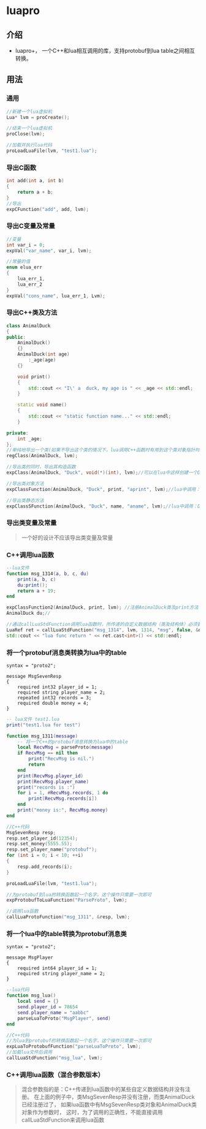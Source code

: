 ﻿# luapro

## 介绍
* luapro+， 一个C++和lua相互调用的库，支持protobuf到lua table之间相互转换。

## 用法

### 通用
```c++
//新建一个lua虚拟机
Lua* lvm = proCreate();

//结束一个lua虚拟机
proClose(lvm);

//加载并执行lua代码
proLoadLuaFile(lvm, "test1.lua");
```
### 导出C函数
```c++
int add(int a, int b)
{
    return a + b;
}
//导出
expCFunction("add", add, lvm);
```

### 导出C变量及常量
```c++
//变量
int var_i = 0;
expVal("var_name", var_i, lvm);

//常量的值
enum elua_err
{
    lua_err_1,
    lua_err_2
}
expVal("cons_name", lua_err_1, Lvm);
```

### 导出C++类及方法
```c++
class AnimalDuck
{
public:
    AnimalDuck()
    {}
    AnimalDuck(int age)
        :_age(age)
    {}

    void print()
    {
        std::cout << "I\' a  duck, my age is " << _age << std::endl;
    }

	static void name()
	{
		std::cout << "static function name..." << std::endl;
	}

private:
    int _age;
};
//单纯地导出一个类(如果不导出这个类的情况下，lua调用C++函数时有用到这个类对象指针时，程序会出错)
regClass(AnimalDuck, lvm);

//导出类的同时，导出其构造函数
expClass(AnimalDuck, "Duck", void(*)(int), lvm);//可以在lua中这样创建一个Duck对象：local d = Duck(888)

//导出类对象方法
expClassFunction(AnimalDuck, "Duck", print, "aprint", lvm);//lua中调用：d:aprint()

//导出类静态方法
expClassSFunction(AnimalDuck, "Duck", name, "aname", lvm);//lua中调用：Duck.aname()

```
### 导出类变量及常量

>一个好的设计不应该导出类变量及常量

### C++调用lua函数
```lua
--lua文件
function msg_1314(a, b, c, du)
    print(a, b, c)
    du:print();
    return a + 19;
end
```
```c++
expClassFunction2(AnimalDuck, print, lvm); //注册AnimalDuck类及print方法
AnimalDuck du;//

//通过callLuaStdFunction调用lua函数时，所传递的自定义数据结构（类及结构体）必须要先注册
LuaRef ret = callLuaStdFunction("msg_1314", lvm, 1314, "msg", false, &du, L);
std::cout << "lua func return " << ret.cast<int>() << std::endl;
```

### 将一个protobuf消息类转换为lua中的table
```
syntax = "proto2";

message MsgSevenResp
{
	required int32 player_id = 1;
	required string player_name = 2; 
	repeated int32 records = 3;
    required double money = 4;
}

```
```lua
-- lua文件 test1.lua
print("test1.lua for test")

function msg_1311(message)
    -- 将一个C++的protobuf消息转换为lua中的table
	local RecvMsg = parseProto(message)
	if RecvMsg == nil then 
		print("RecvMsg is nil.")
		return 
	end
	print(RecvMsg.player_id)
	print(RecvMsg.player_name)
	print("records is :")
	for i = 1, #RecvMsg.records, 1 do 
		print(RecvMsg.records[i])
	end
	print("money is:", RecvMsg.money)
end
```
```c++
//C++代码
MsgSevenResp resp;
resp.set_player_id(12354);
resp.set_money(5555.55);
resp.set_player_name("protobuf");
for (int i = 0; i < 10; ++i)
{
	resp.add_records(i);
}

proLoadLuaFile(lvm, "test1.lua");

//为protobuf到lua的转换函数起一个名字，这个操作只需要一次即可
expProtobufToLuaFunction("ParseProto", lvm);

//调用lua函数
callLuaProtoFunction("msg_1311", &resp, lvm);

```
### 将一个lua中的table转换为protobuf消息类
```
syntax = "proto2";

message MsgPlayer
{
	required int64 player_id = 1;
	required string player_name = 2;
}
```

```lua
--lua代码
function msg_lua()
    local send = {}
	send.player_id = 78654
	send.player_name = "aabbc"
	parseLuaToProto("MsgPlayer", send)
end
```
```C++
//C++代码
//为lua到protobuf的转换函数起一个名字，这个操作只需要一次即可
expLuaToProtobufFunction("parseLuaToProto", lvm);
//加载lua文件后调用
callLuaStdFunction("msg_lua", lvm);
```

### C++调用lua函数（混合参数版本）
>混合参数指的是：C++传递到lua函数中的某些自定义数据结构并没有注册。
>在上面的例子中，类MsgSevenResp并没有注册，而类AnimalDuck已经注册过了，
>如果lua函数中有MsgSevenResp类对象和AnimalDuck类对象作为参数时，
>这时，为了调用的正确性，不能直接调用callLuaStdFunction来调用lua函数
